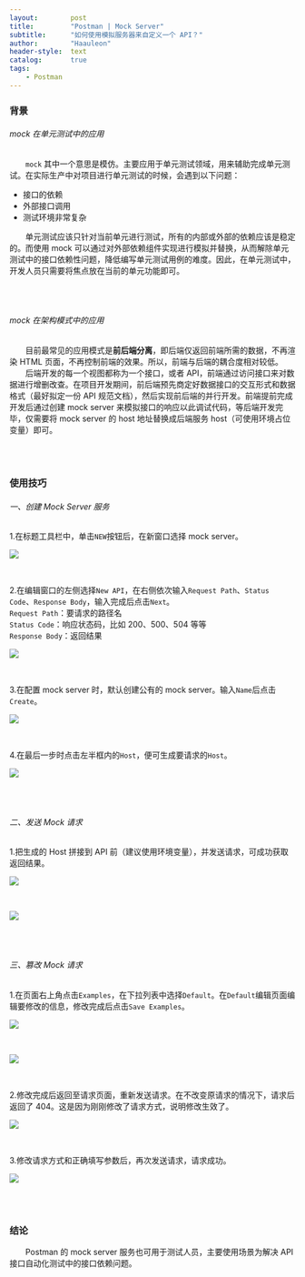 ```yaml
---
layout:        post
title:         "Postman | Mock Server"
subtitle:      "如何使用模拟服务器来自定义一个 API？"
author:        "Haauleon"
header-style:  text
catalog:       true
tags:
    - Postman
---
```


### 背景
###### mock 在单元测试中的应用
&emsp;&emsp;`mock` 其中一个意思是模仿。主要应用于单元测试领域，用来辅助完成单元测试。在实际生产中对项目进行单元测试的时候，会遇到以下问题：      
* 接口的依赖     
* 外部接口调用    
* 测试环境非常复杂     

&emsp;&emsp;单元测试应该只针对当前单元进行测试，所有的内部或外部的依赖应该是稳定的。而使用 mock 可以通过对外部依赖组件实现进行模拟并替换，从而解除单元测试中的接口依赖性问题，降低编写单元测试用例的难度。因此，在单元测试中，开发人员只需要将焦点放在当前的单元功能即可。

<br><br>

###### mock 在架构模式中的应用
&emsp;&emsp;目前最常见的应用模式是**前后端分离**，即后端仅返回前端所需的数据，不再渲染 HTML 页面，不再控制前端的效果。所以，前端与后端的耦合度相对较低。       
&emsp;&emsp;后端开发的每一个视图都称为一个接口，或者 API，前端通过访问接口来对数据进行增删改查。在项目开发期间，前后端预先商定好数据接口的交互形式和数据格式（最好拟定一份 API 规范文档），然后实现前后端的并行开发。前端提前完成开发后通过创建 mock server 来模拟接口的响应以此调试代码，等后端开发完毕，仅需要将 mock server 的 host 地址替换成后端服务 host（可使用环境占位变量）即可。     

<br><br>

### 使用技巧
###### 一、创建 Mock Server 服务
1.在标题工具栏中，单击`NEW`按钮后，在新窗口选择 mock server。         

![](\img\in-post\post-postman\2021-04-12-postman-mock-1.jpg)      

<br>

2.在编辑窗口的左侧选择`New API`，在右侧依次输入`Request Path`、`Status Code`、`Response Body`，输入完成后点击`Next`。          
`Request Path`：要请求的路径名           
`Status Code`：响应状态码，比如 200、500、504 等等                   
`Response Body`：返回结果     

![](\img\in-post\post-postman\2021-04-12-postman-mock-2.jpg)       

<br>

3.在配置 mock server 时，默认创建公有的 mock server。输入`Name`后点击`Create`。           

![](\img\in-post\post-postman\2021-04-12-postman-mock-3.jpg)        

<br>

4.在最后一步时点击左半框内的`Host`，便可生成要请求的`Host`。          

![](\img\in-post\post-postman\2021-04-12-postman-mock-4.jpg)            

<br><br>

###### 二、发送 Mock 请求
1.把生成的 Host 拼接到 API 前（建议使用环境变量），并发送请求，可成功获取返回结果。        

![](\img\in-post\post-postman\2021-04-12-postman-mock-5.jpg)           

<br>

![](\img\in-post\post-postman\2021-04-12-postman-mock-6.jpg)       

<br><br>

###### 三、篡改 Mock 请求    
1.在页面右上角点击`Examples`，在下拉列表中选择`Default`。在`Default`编辑页面编辑要修改的信息，修改完成后点击`Save Examples`。          

![](\img\in-post\post-postman\2021-04-12-postman-mock-7.jpg)             

<br>

![](\img\in-post\post-postman\2021-04-12-postman-mock-8.jpg)              

<br>

2.修改完成后返回至请求页面，重新发送请求。在不改变原请求的情况下，请求后返回了 404。这是因为刚刚修改了请求方式，说明修改生效了。        

![](\img\in-post\post-postman\2021-04-12-postman-mock-9.jpg)           

<br>

3.修改请求方式和正确填写参数后，再次发送请求，请求成功。         

![](\img\in-post\post-postman\2021-04-12-postman-mock-10.jpg)              

<br><br>

### 结论
&emsp;&emsp;Postman 的 mock server 服务也可用于测试人员，主要使用场景为解决 API 接口自动化测试中的接口依赖问题。